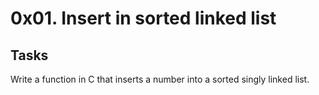 # 0x01. Insert in sorted linked list

## Tasks

Write a function in C that inserts a number into a sorted singly linked list.
